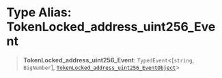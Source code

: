# Type Alias: TokenLocked\_address\_uint256\_Event

> **TokenLocked\_address\_uint256\_Event**: `TypedEvent`\<\[`string`, `BigNumber`\], [`TokenLocked_address_uint256_EventObject`](../interfaces/TokenLocked_address_uint256_EventObject.md)\>
